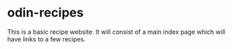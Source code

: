 # odin-recipes

This is a basic recipe website.
It will consist of a main index page which will have links to a few recipes.

